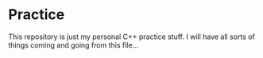 # Practice
This repository is just my personal C++ practice stuff. I will have all sorts of things coming and going from this file...
